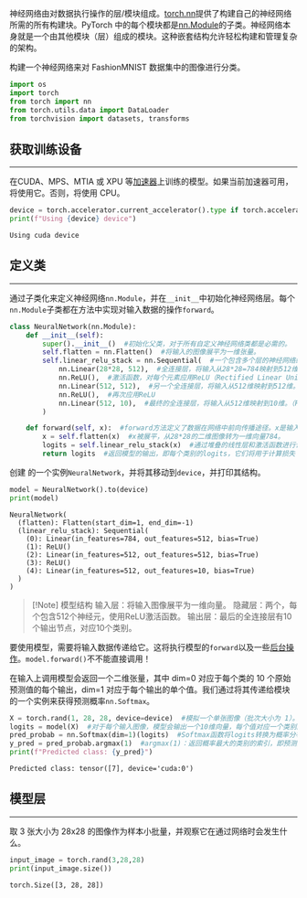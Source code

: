 神经网络由对数据执行操作的层/模块组成。[torch.nn](https://pytorch.org/docs/stable/nn.html)提供了构建自己的神经网络所需的所有构建块。PyTorch 中的每个模块都是[nn.Module](https://pytorch.org/docs/stable/generated/torch.nn.Module.html)的子类。神经网络本身就是一个由其他模块（层）组成的模块。这种嵌套结构允许轻松构建和管理复杂的架构。

构建一个神经网络来对 FashionMNIST 数据集中的图像进行分类。

```Python
import os
import torch
from torch import nn
from torch.utils.data import DataLoader
from torchvision import datasets, transforms
```

## 获取训练设备
***

在CUDA、MPS、MTIA 或 XPU 等[加速器](https://pytorch.org/docs/stable/torch.html#accelerators)上训练的模型。如果当前加速器可用，将使用它。否则，将使用 CPU。

```Python
device = torch.accelerator.current_accelerator().type if torch.accelerator.is_available() else "cpu"
print(f"Using {device} device")
```

```Out
Using cuda device
```

## 定义类
***

通过子类化来定义神经网络`nn.Module`，并在`__init__`中初始化神经网络层。每个`nn.Module`子类都在方法中实现对输入数据的操作`forward`。

```Python
class NeuralNetwork(nn.Module):
    def __init__(self):
        super().__init__()  #初始化父类，对于所有自定义神经网络类都是必需的。
        self.flatten = nn.Flatten()  #将输入的图像展平为一维张量。
        self.linear_relu_stack = nn.Sequential(  #一个包含多个层的神经网络结构，采用 nn.Sequential来按顺序构建。
            nn.Linear(28*28, 512),  #全连接层，将输入从28*28=784映射到512维。
            nn.ReLU(),  #激活函数，对每个元素应用ReLU（Rectified Linear Unit），使其非负。
            nn.Linear(512, 512),  #另一个全连接层，将输入从512维映射到512维。
            nn.ReLU(),  #再次应用ReLU
            nn.Linear(512, 10),  #最终的全连接层，将输入从512维映射到10维。（FashionMNIST 有 10 个类别）
        )

    def forward(self, x):  #forward方法定义了数据在网络中前向传播途径。x是输入数据。
        x = self.flatten(x)  #x被展平，从28*28的二维图像转为一维向量784。
        logits = self.linear_relu_stack(x)  #通过堆叠的线性层和激活函数进行计算，得到 logits。logits是一个未经归一化的预测值，表示每个类别的得分。
        return logits  #返回模型的输出，即每个类别的logits，它们将用于计算损失（例如通过交叉熵损失函数）并进行分类。
```

创建 的一个实例`NeuralNetwork`，并将其移动到`device`，并打印其结构。

```Python
model = NeuralNetwork().to(device)
print(model)
```

```Out
NeuralNetwork(
  (flatten): Flatten(start_dim=1, end_dim=-1)
  (linear_relu_stack): Sequential(
    (0): Linear(in_features=784, out_features=512, bias=True)
    (1): ReLU()
    (2): Linear(in_features=512, out_features=512, bias=True)
    (3): ReLU()
    (4): Linear(in_features=512, out_features=10, bias=True)
  )
)
```

>[!Note] 模型结构
>输入层：将输入图像展平为一维向量。
>隐藏层：两个，每个包含512个神经元，使用ReLU激活函数。
>输出层：最后的全连接层有10个输出节点，对应10个类别。

要使用模型，需要将输入数据传递给它。这将执行模型的`forward`以及一些[后台操作](https://github.com/pytorch/pytorch/blob/270111b7b611d174967ed204776985cefca9c144/torch/nn/modules/module.py#L866)。`model.forward()`不不能直接调用！

在输入上调用模型会返回一个二维张量，其中 dim=0 对应于每个类的 10 个原始预测值的每个输出，dim=1 对应于每个输出的单个值。我们通过将其传递给模块的一个实例来获得预测概率`nn.Softmax`。

```Python
X = torch.rand(1, 28, 28, device=device)  #模拟一个单张图像（批次大小为 1）。每个元素的值是从均匀分布[0, 1)中随机生成的。
logits = model(X)  #对于每个输入图像，模型会输出一个10维向量，每个值对应一个类别的得分。
pred_probab = nn.Softmax(dim=1)(logits)  #Softmax函数将logits转换为概率分布，使得每个类别的得分都在[0, 1]范围内，并且所有类别的概率和为 1。
y_pred = pred_probab.argmax(1)  #argmax(1)：返回概率最大的类别的索引，即预测的类别。
print(f"Predicted class: {y_pred}")
```

```Out
Predicted class: tensor([7], device='cuda:0')
```

## 模型层
***

取 3 张大小为 28x28 的图像作为样本小批量，并观察它在通过网络时会发生什么。

```Python
input_image = torch.rand(3,28,28)
print(input_image.size())
```

```Out
torch.Size([3, 28, 28])
```